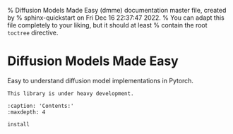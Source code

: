 % Diffusion Models Made Easy (dmme) documentation master file, created by
% sphinx-quickstart on Fri Dec 16 22:37:47 2022.
% You can adapt this file completely to your liking, but it should at least
% contain the root `toctree` directive.

# Diffusion Models Made Easy

Easy to understand diffusion model implementations in Pytorch.

```{warning}
This library is under heavy development.
```

```{toctree}
:caption: 'Contents:'
:maxdepth: 4

install
```
